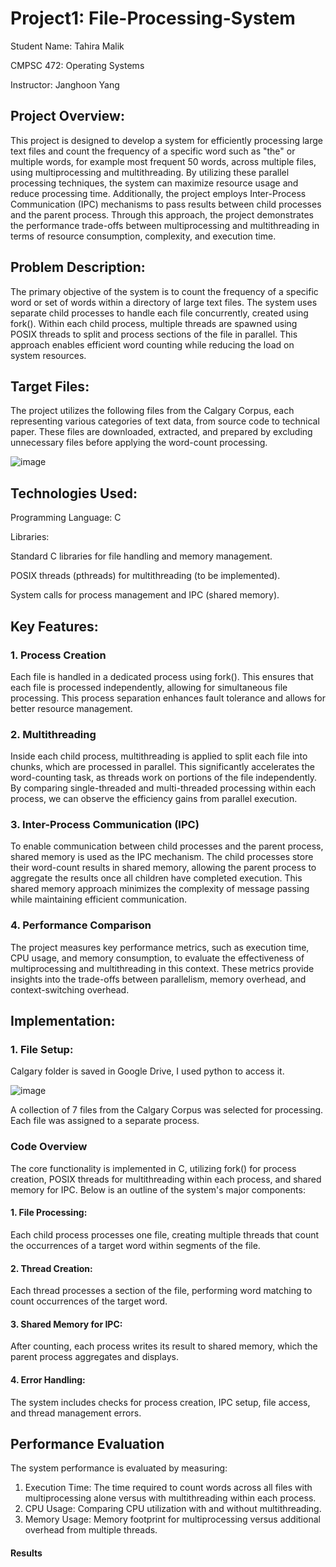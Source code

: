 # Project1: File-Processing-System

Student Name: Tahira Malik

CMPSC 472: Operating Systems

Instructor: Janghoon Yang

## Project Overview:

This project is designed to develop a system for efficiently processing large text files and count the frequency of a specific word such as "the" or multiple words, for example most frequent 50 words, across multiple files, using multiprocessing and multithreading. By utilizing these parallel processing techniques, the system can maximize resource usage and reduce processing time. Additionally, the project employs Inter-Process Communication (IPC) mechanisms to pass results between child processes and the parent process. Through this approach, the project demonstrates the performance trade-offs between multiprocessing and multithreading in terms of resource consumption, complexity, and execution time.

## Problem Description:

The primary objective of the system is to count the frequency of a specific word or set of words within a directory of large text files. The system uses separate child processes to handle each file concurrently, created using fork(). Within each child process, multiple threads are spawned using POSIX threads to split and process sections of the file in parallel. This approach enables efficient word counting while reducing the load on system resources.

## Target Files:

The project utilizes the following files from the Calgary Corpus, each representing various categories of text data, from source code to technical paper.
These files are downloaded, extracted, and prepared by excluding unnecessary files before applying the word-count processing.

![image](https://github.com/user-attachments/assets/52c265cf-1cf2-488e-b620-d44c8f4f80a6)

## Technologies Used:

Programming Language: C

Libraries:

Standard C libraries for file handling and memory management.

POSIX threads (pthreads) for multithreading (to be implemented).

System calls for process management and IPC (shared memory).

## Key Features:

### 1. Process Creation
   
Each file is handled in a dedicated process using fork(). This ensures that each file is processed independently, allowing for simultaneous file processing. This process separation enhances fault tolerance and allows for better resource management.

### 2. Multithreading
   
Inside each child process, multithreading is applied to split each file into chunks, which are processed in parallel. This significantly accelerates the word-counting task, as threads work on portions of the file independently. By comparing single-threaded and multi-threaded processing within each process, we can observe the efficiency gains from parallel execution.

### 3. Inter-Process Communication (IPC)

To enable communication between child processes and the parent process, shared memory is used as the IPC mechanism. The child processes store their word-count results in shared memory, allowing the parent process to aggregate the results once all children have completed execution. This shared memory approach minimizes the complexity of message passing while maintaining efficient communication.

### 4. Performance Comparison

The project measures key performance metrics, such as execution time, CPU usage, and memory consumption, to evaluate the effectiveness of multiprocessing and multithreading in this context. These metrics provide insights into the trade-offs between parallelism, memory overhead, and context-switching overhead.

## Implementation:

### 1. File Setup:

Calgary folder is saved in Google Drive, I used python to access it.

![image](https://github.com/user-attachments/assets/740cef80-37e6-4de9-9b8b-7f4fbccef2bb)

A collection of 7 files from the Calgary Corpus was selected for processing. Each file was assigned to a separate process.

### Code Overview
The core functionality is implemented in C, utilizing fork() for process creation, POSIX threads for multithreading within each process, and shared memory for IPC. Below is an outline of the system's major components:

#### 1. File Processing: 

Each child process processes one file, creating multiple threads that count the occurrences of a target word within segments of the file.

#### 2. Thread Creation:

Each thread processes a section of the file, performing word matching to count occurrences of the target word.

#### 3. Shared Memory for IPC: 

After counting, each process writes its result to shared memory, which the parent process aggregates and displays.

#### 4. Error Handling: 

The system includes checks for process creation, IPC setup, file access, and thread management errors.

## Performance Evaluation

The system performance is evaluated by measuring:

1. Execution Time: The time required to count words across all files with multiprocessing alone versus with multithreading within each process.
2. CPU Usage: Comparing CPU utilization with and without multithreading.
3. Memory Usage: Memory footprint for multiprocessing versus additional overhead from multiple threads.
#### Results










